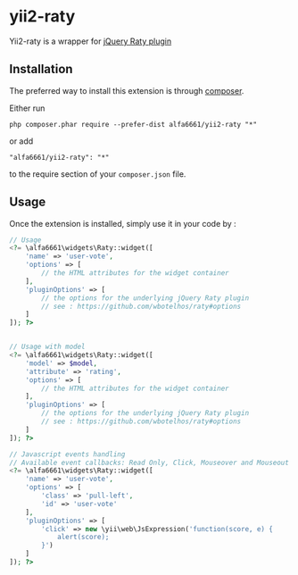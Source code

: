 yii2-raty
====
Yii2-raty is a wrapper for [jQuery Raty plugin](http://wbotelhos.com/raty)

Installation
------------

The preferred way to install this extension is through [composer](http://getcomposer.org/download/).

Either run

```
php composer.phar require --prefer-dist alfa6661/yii2-raty "*"
```

or add

```
"alfa6661/yii2-raty": "*"
```

to the require section of your `composer.json` file.


Usage
-----

Once the extension is installed, simply use it in your code by  :

```php
// Usage
<?= \alfa6661\widgets\Raty::widget([
	'name' => 'user-vote',
	'options' => [
		// the HTML attributes for the widget container
	],
	'pluginOptions' => [
		// the options for the underlying jQuery Raty plugin
		// see : https://github.com/wbotelhos/raty#options
	]
]); ?>


// Usage with model
<?= \alfa6661\widgets\Raty::widget([
	'model' => $model,
	'attribute' => 'rating',
	'options' => [
		// the HTML attributes for the widget container
	],
	'pluginOptions' => [
		// the options for the underlying jQuery Raty plugin
		// see : https://github.com/wbotelhos/raty#options
	]
]); ?>

// Javascript events handling
// Available event callbacks: Read Only, Click, Mouseover and Mouseout
<?= \alfa6661\widgets\Raty::widget([
	'name' => 'user-vote',
	'options' => [
		'class' => 'pull-left',
		'id' => 'user-vote'
	],
	'pluginOptions' => [
		'click' => new \yii\web\JsExpression('function(score, e) {
			alert(score);
		}')
	]
]); ?>
```
